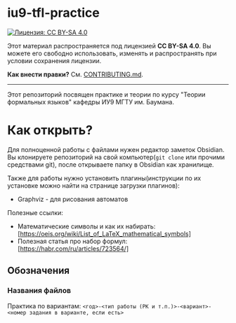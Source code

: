 # iu9-tfl-practice

[![Лицензия: CC BY-SA 4.0](https://img.shields.io/badge/License-CC_BY--SA_4.0-lightgrey.svg)](https://creativecommons.org/licenses/by-sa/4.0/)  

Этот материал распространяется под лицензией **CC BY-SA 4.0**. Вы можете его свободно использовать, изменять и распространять при условии сохранения лицензии.  

**Как внести правки?** См. [CONTRIBUTING.md](CONTRIBUTING.md).  

---

Этот репозиторий посвящен практике и теории по курсу "Теории формальных языков" кафедры ИУ9 МГТУ им. Баумана.

# Как открыть?

Для полноценной работы с файлами нужен редактор заметок Obsidian.
Вы клонируете репозиторий на свой компьютер(`git clone` или прочими средствами git), после открываете папку в Obsidian как хранилище.

Также для работы нужно установить плагины(инструкции по их установке можно найти на странице загрузки плагинов):
- Graphviz - для рисования автоматов

Полезные ссылки:
- Математические символы и как их набирать: [https://oeis.org/wiki/List_of_LaTeX_mathematical_symbols]
- Полезная статья про набор формул: [https://habr.com/ru/articles/723564/]

## Обозначения
### Названия файлов
Практика по вариантам:
`<год>-<тип работы (РК и т.п.)>-<вариант>-<номер задания в варианте, если есть>`
